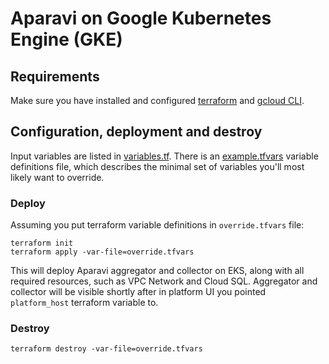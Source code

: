 # Aparavi on Google Kubernetes Engine (GKE)

## Requirements

Make sure you have installed and configured [terraform](../../README.md#requirements) and [gcloud CLI](../README.md#requirements).

## Configuration, deployment and destroy

Input variables are listed in [variables.tf](./variables.tf). There is an
[example.tfvars](./example.tfvars) variable definitions file, which describes
the minimal set of variables you'll most likely want to override.

### Deploy

Assuming you put terraform variable definitions in `override.tfvars` file:

```
terraform init
terraform apply -var-file=override.tfvars
```

This will deploy Aparavi aggregator and collector on EKS, along with all
required resources, such as VPC Network and Cloud SQL. Aggregator and collector
will be visible shortly after in platform UI you pointed `platform_host`
terraform variable to.

### Destroy

```
terraform destroy -var-file=override.tfvars
```
